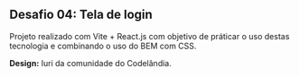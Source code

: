 <h2>Desafio 04: Tela de login</h2>
<p>Projeto realizado com Vite + React.js com objetivo de práticar o uso destas tecnologia e combinando o uso do BEM com CSS.</p>
<p>
  <b>Design:</b> Iuri da comunidade do Codelândia.
</p>

